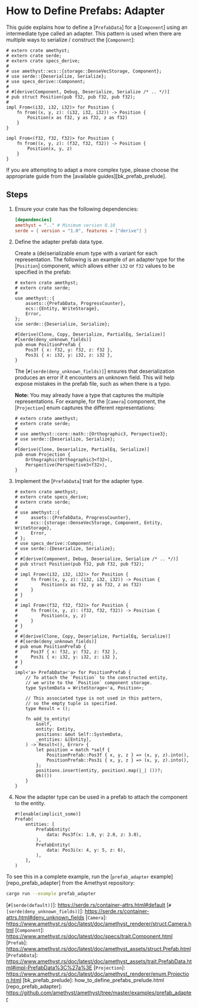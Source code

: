 # How to Define Prefabs: Adapter

This guide explains how to define a [`PrefabData`] for a [`Component`] using an intermediate type called an adapter. This pattern is used when there are multiple ways to serialize / construct the [`Component`]:

```rust,edition2018,no_run,noplaypen
# extern crate amethyst;
# extern crate serde;
# extern crate specs_derive;
#
# use amethyst::ecs::{storage::DenseVecStorage, Component};
# use serde::{Deserialize, Serialize};
# use specs_derive::Component;
#
# #[derive(Component, Debug, Deserialize, Serialize /* .. */)]
# pub struct Position(pub f32, pub f32, pub f32);
#
impl From<(i32, i32, i32)> for Position {
    fn from((x, y, z): (i32, i32, i32)) -> Position {
        Position(x as f32, y as f32, z as f32)
    }
}

impl From<(f32, f32, f32)> for Position {
    fn from((x, y, z): (f32, f32, f32)) -> Position {
        Position(x, y, z)
    }
}
```

If you are attempting to adapt a more complex type, please choose the appropriate guide from the [available guides][bk_prefab_prelude].

## Steps

1. Ensure your crate has the following dependencies:

    ```toml
    [dependencies]
    amethyst = ".." # Minimum version 0.10
    serde = { version = "1.0", features = ["derive"] }
    ```

2. Define the adapter prefab data type.

    Create a (de)serializable enum type with a variant for each representation. The following is an example of an adapter type for the [`Position`] component, which allows either `i32` or `f32` values to be specified in the prefab:

    ```rust,edition2018,no_run,noplaypen
    # extern crate amethyst;
    # extern crate serde;
    #
    use amethyst::{
        assets::{PrefabData, ProgressCounter},
        ecs::{Entity, WriteStorage},
        Error,
    };
    use serde::{Deserialize, Serialize};

    #[derive(Clone, Copy, Deserialize, PartialEq, Serialize)]
    #[serde(deny_unknown_fields)]
    pub enum PositionPrefab {
        Pos3f { x: f32, y: f32, z: f32 },
        Pos3i { x: i32, y: i32, z: i32 },
    }
    ```

    The [`#[serde(deny_unknown_fields)]`] ensures that deserialization produces an error if it encounters an unknown field. This will help expose mistakes in the prefab file, such as when there is a typo.

    **Note:** You may already have a type that captures the multiple representations. For example, for the [`Camera`] component, the [`Projection`] enum captures the different representations:

    ```rust,edition2018,no_run,noplaypen
    # extern crate amethyst;
    # extern crate serde;
    #
    # use amethyst::core::math::{Orthographic3, Perspective3};
    # use serde::{Deserialize, Serialize};
    #
    #[derive(Clone, Deserialize, PartialEq, Serialize)]
    pub enum Projection {
        Orthographic(Orthographic3<f32>),
        Perspective(Perspective3<f32>),
    }
    ```

3. Implement the [`PrefabData`] trait for the adapter type.

    ```rust,edition2018,no_run,noplaypen
    # extern crate amethyst;
    # extern crate specs_derive;
    # extern crate serde;
    #
    # use amethyst::{
    #     assets::{PrefabData, ProgressCounter},
    #     ecs::{storage::DenseVecStorage, Component, Entity, WriteStorage},
    #     Error,
    # };
    # use specs_derive::Component;
    # use serde::{Deserialize, Serialize};
    #
    # #[derive(Component, Debug, Deserialize, Serialize /* .. */)]
    # pub struct Position(pub f32, pub f32, pub f32);
    #
    # impl From<(i32, i32, i32)> for Position {
    #     fn from((x, y, z): (i32, i32, i32)) -> Position {
    #         Position(x as f32, y as f32, z as f32)
    #     }
    # }
    #
    # impl From<(f32, f32, f32)> for Position {
    #     fn from((x, y, z): (f32, f32, f32)) -> Position {
    #         Position(x, y, z)
    #     }
    # }
    #
    # #[derive(Clone, Copy, Deserialize, PartialEq, Serialize)]
    # #[serde(deny_unknown_fields)]
    # pub enum PositionPrefab {
    #     Pos3f { x: f32, y: f32, z: f32 },
    #     Pos3i { x: i32, y: i32, z: i32 },
    # }
    #
    impl<'a> PrefabData<'a> for PositionPrefab {
        // To attach the `Position` to the constructed entity,
        // we write to the `Position` component storage.
        type SystemData = WriteStorage<'a, Position>;

        // This associated type is not used in this pattern,
        // so the empty tuple is specified.
        type Result = ();

        fn add_to_entity(
            &self,
            entity: Entity,
            positions: &mut Self::SystemData,
            _entities: &[Entity],
        ) -> Result<(), Error> {
            let position = match *self {
                PositionPrefab::Pos3f { x, y, z } => (x, y, z).into(),
                PositionPrefab::Pos3i { x, y, z } => (x, y, z).into(),
            };
            positions.insert(entity, position).map(|_| ())?;
            Ok(())
        }
    }
    ```

4. Now the adapter type can be used in a prefab to attach the component to the entity.

    ```rust,ignore
    #![enable(implicit_some)]
    Prefab(
        entities: [
            PrefabEntity(
                data: Pos3f(x: 1.0, y: 2.0, z: 3.0),
            ),
            PrefabEntity(
                data: Pos3i(x: 4, y: 5, z: 6),
            ),
        ],
    )
    ```

To see this in a complete example, run the [`prefab_adapter` example][repo_prefab_adapter] from the Amethyst repository:

```bash
cargo run --example prefab_adapter
```

[`#[serde(default)]`]: https://serde.rs/container-attrs.html#default
[`#[serde(deny_unknown_fields)]`]: https://serde.rs/container-attrs.html#deny_unknown_fields
[`Camera`]: https://www.amethyst.rs/doc/latest/doc/amethyst_renderer/struct.Camera.html
[`Component`]: https://www.amethyst.rs/doc/latest/doc/specs/trait.Component.html
[`Prefab`]: https://www.amethyst.rs/doc/latest/doc/amethyst_assets/struct.Prefab.html
[`PrefabData`]: https://www.amethyst.rs/doc/latest/doc/amethyst_assets/trait.PrefabData.html#impl-PrefabData%3C%27a%3E
[`Projection`]: https://www.amethyst.rs/doc/latest/doc/amethyst_renderer/enum.Projection.html
[bk_prefab_prelude]: how_to_define_prefabs_prelude.html
[repo_prefab_adapter]: https://github.com/amethyst/amethyst/tree/master/examples/prefab_adapter
